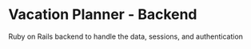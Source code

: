 # Vacation Planner - Backend

Ruby on Rails backend to handle the data, sessions, and authentication
